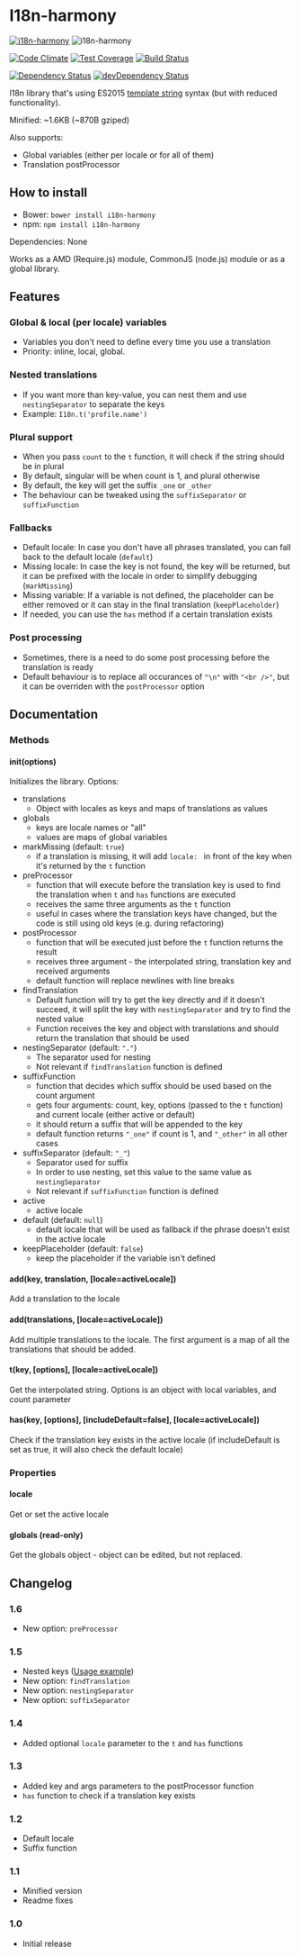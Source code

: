 # I18n-harmony

[![i18n-harmony](https://img.shields.io/npm/v/i18n-harmony.svg?maxAge=2592000)](https://www.npmjs.com/package/i18n-harmony)
![i18n-harmony](https://img.shields.io/bower/v/i18n-harmony.svg?maxAge=2592000)

[![Code Climate](https://codeclimate.com/github/DarkoKukovec/I18n-harmony/badges/gpa.svg)](https://codeclimate.com/github/DarkoKukovec/I18n-harmony)
[![Test Coverage](https://codeclimate.com/github/DarkoKukovec/I18n-harmony/badges/coverage.svg)](https://codeclimate.com/github/DarkoKukovec/I18n-harmony/coverage)
[![Build Status](https://travis-ci.org/DarkoKukovec/I18n-harmony.svg?branch=master)](https://travis-ci.org/DarkoKukovec/I18n-harmony)

[![Dependency Status](https://david-dm.org/DarkoKukovec/I18n-harmony.svg)](https://david-dm.org/DarkoKukovec/I18n-harmony)
[![devDependency Status](https://david-dm.org/DarkoKukovec/I18n-harmony/dev-status.svg)](https://david-dm.org/DarkoKukovec/I18n-harmony#info=devDependencies)

I18n library that's using ES2015 [template string](https://developer.mozilla.org/en/docs/Web/JavaScript/Reference/template_strings) syntax (but with reduced functionality).

Minified: ~1.6KB (~870B gziped)

Also supports:
* Global variables (either per locale or for all of them)
* Translation postProcessor

## How to install

* Bower: ``bower install i18n-harmony``
* npm: ``npm install i18n-harmony``

Dependencies: None

Works as a AMD (Require.js) module, CommonJS (node.js) module or as a global library.

## Features

### Global & local (per locale) variables
* Variables you don't need to define every time you use a translation
* Priority: inline, local, global.

### Nested translations
* If you want more than key-value, you can nest them and use ``nestingSeparator`` to separate the keys
* Example: ``I18n.t('profile.name')``

### Plural support
* When you pass ``count`` to the ``t`` function, it will check if the string should be in plural
* By default, singular will be when count is 1, and plural otherwise
* By default, the key will get the suffix ``_one`` or ``_other``
* The behaviour can be tweaked using the ``suffixSeparator`` or ``suffixFunction``

### Fallbacks
* Default locale: In case you don't have all phrases translated, you can fall back to the default locale (``default``)
* Missing locale: In case the key is not found, the key will be returned, but it can be prefixed with the locale in order to simplify debugging (``markMissing``)
* Missing variable: If a variable is not defined, the placeholder can be either removed or it can stay in the final translation (``keepPlaceholder``)
* If needed, you can use the ``has`` method if a certain translation exists

### Post processing
* Sometimes, there is a need to do some post processing before the translation is ready
* Default behaviour is to replace all occurances of ``"\n"`` with ``"<br />"``, but it can be overriden with the ``postProcessor`` option

## Documentation

### Methods

#### init(options)
Initializes the library. Options:
* translations
  * Object with locales as keys and maps of translations as values
* globals
  * keys are locale names or "all"
  * values are maps of global variables
* markMissing (default: ``true``)
  * if a translation is missing, it will add ``locale: `` in front of the key when it's returned by the ``t`` function
* preProcessor
  * function that will execute before the translation key is used to find the translation when ``t`` and ``has`` functions are executed
  * receives the same three arguments as the ``t`` function
  * useful in cases where the translation keys have changed, but the code is still using old keys (e.g. during refactoring)
* postProcessor
  * function that will be executed just before the ``t`` function returns the result
  * receives three argument - the interpolated string, translation key and received arguments
  * default function will replace newlines with line breaks
* findTranslation
  * Default function will try to get the key directly and if it doesn't succeed, it will split the key with ``nestingSeparator`` and try to find the nested value
  * Function receives the key and object with translations and should return the translation that should be used
* nestingSeparator (default: ``"."``)
  * The separator used for nesting
  * Not relevant if ``findTranslation`` function is defined
* suffixFunction
  * function that decides which suffix should be used based on the count argument
  * gets four arguments: count, key, options (passed to the ``t`` function) and current locale (either active or default)
  * it should return a suffix that will be appended to the key
  * default function returns ``"_one"`` if count is 1, and ``"_other"`` in all other cases
* suffixSeparator (default: ``"_"``)
  * Separator used for suffix
  * In order to use nesting, set this value to the same value as ``nestingSeparator``
  * Not relevant if ``suffixFunction`` function is defined
* active
  * active locale
* default (default: ``null``)
  * default locale that will be used as fallback if the phrase doesn't exist in the active locale
* keepPlaceholder (default: ``false``)
  * keep the placeholder if the variable isn't defined

#### add(key, translation, [locale=activeLocale])
Add a translation to the locale

#### add(translations, [locale=activeLocale])
Add multiple translations to the locale. The first argument is a map of all the translations that should be added.

#### t(key, [options], [locale=activeLocale])
Get the interpolated string. Options is an object with local variables, and count parameter

#### has(key, [options], [includeDefault=false], [locale=activeLocale])
Check if the translation key exists in the active locale (if includeDefault is set as true, it will also check the default locale)

### Properties

#### locale
Get or set the active locale

#### globals (read-only)
Get the globals object - object can be edited, but not replaced.

## Changelog

### 1.6
* New option: ``preProcessor``

### 1.5
* Nested keys ([Usage example](https://github.com/DarkoKukovec/I18n-harmony/blob/master/test/tests.js#L459))
* New option: ``findTranslation``
* New option: ``nestingSeparator``
* New option: ``suffixSeparator``

### 1.4
* Added optional ``locale`` parameter to the ``t`` and ``has`` functions

### 1.3
* Added key and args parameters to the postProcessor function
* ``has`` function to check if a translation key exists

### 1.2
* Default locale
* Suffix function

### 1.1
* Minified version
* Readme fixes

### 1.0
* Initial release
